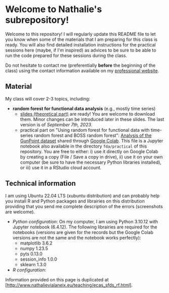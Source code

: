 # Welcome to Nathalie's subrepository!

Welcome to this repository! I will regularly update this README file to let you
know when some of the materials that I am preparing for this class is ready. 
You will also find detailed installation instructions for the practical sessions
here (maybe, if I'm inspired) as advices to be sure to be able to run the code 
prepared for these sessions during the class.

Do not hesitate to contact me (preferentially **before** the beginning of the
class) using the contact information available on my 
[professional website](http://www.nathalievialaneix.eu/).

## Material

My class will cover 2-3 topics, including:

* **random forest for functional data analysis** (e.g., mostly time series)
  * [slides (theoretical part)](http://www.nathalievialaneix.eu/doc/pdf/2023-10-09_vialaneix_ECASSFdS2023-FDA.pdf) 
  are ready! You are welcome to download them. Minor changes can be introduced 
  later in these slides. The last version is of *September 7th, 2023*.
  * practical part on "Using random forest for functional data with time-series 
  random forest and BOSS random forest": 
  [Analysis of the GunPoint dataset](https://colab.research.google.com/drive/1PXkbIhrC0YkJ2UoWJe2edWsm6NoGHJhs?usp=sharing) 
  shared through [Google Colab](https://colab.research.google.com). This file is
  a Jupyter notebook also available in the directory `fda/practical` of this 
  repository. You are free to either: i) use it directly on Google Colab by 
  creating a copy (File / Save a copy in drive), ii) use it on your own computer
  (be sure to have the necessary Python libraries installed), or iii) use it in 
  a RStudio cloud account.
  
## Technical information

I am using Ubuntu 22.04 LTS (xubuntu distribution) and can probably help you
install R and Python packages and librairies on this distribution providing that
you send me complete description of the errors (screenshots are welcome).

- *Python configuration*: On my computer, I am using Python 3.10.12 with Jupyter
notebook (6.4.12). The following librairies are required for the notebooks (versions are given for the records but the Google Colab versions are not the same and the notebook works perfectly):
  - matplotlib          3.6.2
  - numpy               1.23.5
  - pyts                0.13.0
  - session_info        1.0.0
  - sklearn             1.3.0
- *R configuration*: 

  
Information provided on this page is duplicated at [http://www.nathalievialaneix.eu/teaching/ecas_sfds_rf.html].
  
